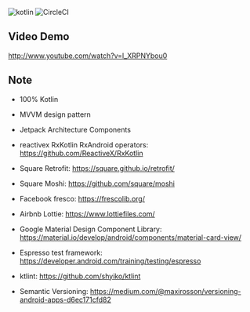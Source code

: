 ![kotlin](https://img.shields.io/badge/language-kotlin%20100%25-orange.svg) ![CircleCI](https://circleci.com/gh/zhaonian/Ureka-Lite.svg?style=shield&circle-token=b618ebcdb6af9367cb7c5a724ccd64668b311945)

## Video Demo
http://www.youtube.com/watch?v=l_XRPNYbou0

## Note

* 100% Kotlin

* MVVM design pattern

* Jetpack Architecture Components

* reactivex RxKotlin RxAndroid operators: https://github.com/ReactiveX/RxKotlin

* Square Retrofit: https://square.github.io/retrofit/

* Square Moshi: https://github.com/square/moshi

* Facebook fresco: https://frescolib.org/ 

* Airbnb Lottie: https://www.lottiefiles.com/

* Google Material Design Component Library: https://material.io/develop/android/components/material-card-view/

* Espresso test framework: https://developer.android.com/training/testing/espresso 

* ktlint: https://github.com/shyiko/ktlint

* Semantic Versioning: https://medium.com/@maxirosson/versioning-android-apps-d6ec171cfd82
